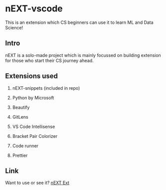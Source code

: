 # nEXT-vscode
This is an extension which CS beginners can use it to learn ML and Data Science!

## Intro
nEXT is a solo-made project which is mainly focussed on building extension for those who start their CS journey ahead. 

## Extensions used

1. nEXT-snippets (included in repo)

2. Python by Microsoft

3. Beautify

4. GitLens

5. VS Code Intellisense

6. Bracket Pair Colorizer

7. Code runner

8. Prettier

## Link

Want to use or see it? [nEXT Ext](https://marketplace.visualstudio.com/items?itemName=duox32.next)
